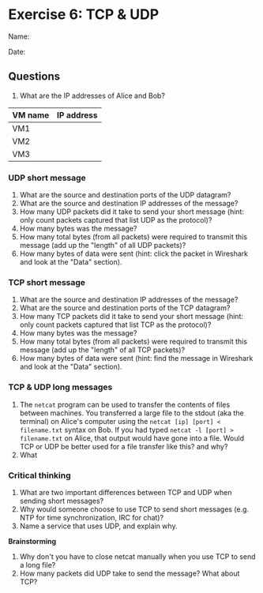 Exercise 6: TCP & UDP
==========================
Name:

Date:

Questions
-------------------

1. What are the IP addresses of Alice and Bob?

| VM name | IP address |
|---------|------------|
| VM1     |            |
| VM2     |            |
| VM3     |            |


### UDP short message

1. What are the source and destination ports of the UDP datagram?
2. What are the source and destination IP addresses of the message?
3. How many UDP packets did it take to send your short message (hint: only count packets
   captured that list UDP as the protocol)?
4. How many bytes was the message?
5. How many total bytes (from all packets) were required to transmit this message (add up
   the "length" of all UDP packets)?
6. How many bytes of data were sent (hint: click the packet in Wireshark and look at the
   "Data" section).

### TCP short message
1. What are the source and destination IP addresses of the message?
2. What are the source and destination ports of the TCP datagram?
3. How many TCP packets did it take to send your short message (hint: only count packets
   captured that list TCP as the protocol)?
4. How many bytes was the message?
5. How many total bytes (from all packets) were required to transmit this message (add up
   the "length" of all TCP packets)?
6. How many bytes of data were sent (hint: find the message in Wireshark and look at the
"Data" section).

### TCP & UDP long messages

1. The `netcat` program can be used to transfer the contents of files between
   machines. You transferred a large file to the stdout (aka the terminal) on Alice's
   computer using the `netcat [ip] [port] < filename.txt` syntax on Bob. If you had typed
   `netcat -l [port] > filename.txt` on Alice, that output would have gone into a
   file. Would TCP or UDP be better used for a file transfer like this? and why?
2. What 

### Critical thinking

1. What are two important differences between TCP and UDP when sending short messages?
2. Why would someone choose to use TCP to send short messages (e.g. NTP for time
synchronization, IRC for chat)?
3. Name a service that uses UDP, and explain why.


__Brainstorming__

1. Why don't you have to close netcat manually when you use TCP to send a long file?
2. How many packets did UDP take to send the message? What about TCP?
